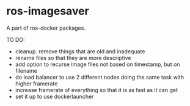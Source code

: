 # ros-imagesaver

A part of ros-docker packages.

TO DO:

- cleanup. remove things that are old and inadequate
- rename files so that they are more descriptive
- add option to recurse image files not based on timestamp, but on filename
- do load balancer to use 2 different nodes doing the same task with higher framerate
- increase framerate of everything so that it is as fast as it can get
- set it up to use dockerlauncher
